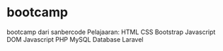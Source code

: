 # bootcamp
bootcamp dari sanbercode
Pelajaaran: 
HTML
CSS
Bootstrap
Javascript
DOM Javascript
PHP
MySQL
Database
Laravel
